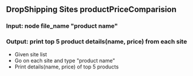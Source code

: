 ## DropShipping Sites productPriceComparision

### Input: node file_name "product name"

### Output: print top 5 product details(name, price) from each site

-   Given site list
-   Go on each site and type "product name"
-   Print details(name, price) of top 5 products
